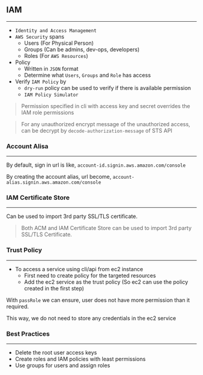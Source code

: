 ## IAM

---

- `Identity and Access Management`
- `AWS Security` spans
  - Users (For Physical Person)
  - Groups (Can be admins, dev-ops, developers)
  - Roles (For `AWS Resources`)
- Policy
  - Written in `JSON` format
  - Determine what `Users`, `Groups` and `Role` has access
- Verify `IAM Policy` by
  - `dry-run` policy can be used to verify if there is available permission
  - `IAM Policy Simulator`

> Permission specified in cli with access key and secret overrides the IAM role permissions

> For any unauthorized encrypt message of the unauthorized access, can be decrypt by `decode-authorization-message` of STS API

### Account Alisa

---

By default, sign in url is like, `account-id.signin.aws.amazon.com/console`

By creating the account alias, url become, `account-alias.signin.aws.amazon.com/console`

### IAM Certificate Store

---

Can be used to import 3rd party SSL/TLS certificate.

> Both ACM and IAM Certificate Store can be used to import 3rd party SSL/TLS Certificate.

### Trust Policy

---

- To access a service using cli/api from ec2 instance
  - First need to create policy for the targeted resources
  - Add the ec2 service as the trust policy (So ec2 can use the policy created in the first step)

With `passRole` we can ensure, user does not have more permission than it required.

This way, we do not need to store any credentials in the ec2 service

### Best Practices

---

- Delete the root user access keys
- Create roles and IAM policies with least permissions
- Use groups for users and assign roles
